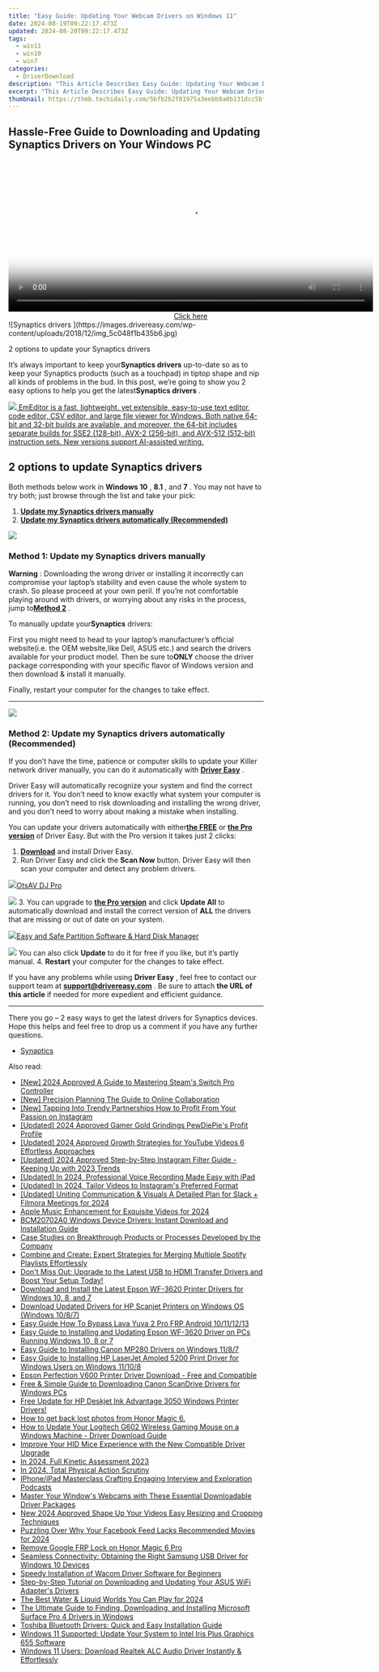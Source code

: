```yaml
---
title: "Easy Guide: Updating Your Webcam Drivers on Windows 11"
date: 2024-08-19T09:22:17.473Z
updated: 2024-08-20T09:22:17.473Z
tags:
  - win11
  - win10
  - win7
categories:
  - DriverDownload
description: "This Article Describes Easy Guide: Updating Your Webcam Drivers on Windows 11"
excerpt: "This Article Describes Easy Guide: Updating Your Webcam Drivers on Windows 11"
thumbnail: https://thmb.techidaily.com/5bfb2b2f01975a3eebb8a0b131dcc5bf0873594ba112a1d8a6d8b08b27b2cbba.jpg
---
```


## Hassle-Free Guide to Downloading and Updating Synaptics Drivers on Your Windows PC

<!-- affiliate ads begin -->
<span id="1993652">
					<video width="720" height="300" style="cursor:pointer"
           poster="//a.impactradius-go.com/display-clicktoplayimage/1993652.jpeg"
           onclick="if(!this.playClicked){this.play();this.setAttribute('controls',true);this.playClicked=true;}">
	   <source src="//a.impactradius-go.com/display-ad/22993-1993652">
	   <img src="//a.impactradius-go.com/display-clicktoplayimage/1993652.jpeg" style="border: none; height: 100%; width: 100%; object-fit: contain">
	</video>
	<div style="width:720px;text-align:center"><a href="javascript:window.open(decodeURIComponent('https%3A%2F%2Fhomestyler.sjv.io%2Fc%2F5597632%2F1993652%2F22993'), '_blank');void(0);">Click here</a></div>
</span>
<img height="0" width="0" src="https://imp.pxf.io/i/5597632/1993652/22993" style="position:absolute;visibility:hidden;" border="0" />
<!-- affiliate ads end -->
![Synaptics drivers ](https://images.drivereasy.com/wp-content/uploads/2018/12/img_5c048f1b435b6.jpg)

 2 options to update your Synaptics drivers

 It’s always important to keep your**Synaptics drivers** up-to-date so as to keep your Synaptics products (such as a touchpad) in tiptop shape and nip all kinds of problems in the bud. In this post, we’re going to show you 2 easy options to help you get the latest**Synaptics drivers** .

<!-- affiliate ads begin -->
<a href="https://shop.emeditor.com/order/checkout.php?PRODS=4610657&QTY=1&AFFILIATE=108875&CART=1"><img src="https://www.emeditor.com/wp-content/uploads/2024/06/emeditor_chat_ai.png" border="0">
EmEditor is a fast, lightweight, yet extensible, easy-to-use text editor, code editor, CSV editor, and large file viewer for Windows. Both native 64-bit and 32-bit builds are available, and moreover, the 64-bit includes separate builds for SSE2 (128-bit), AVX-2 (256-bit), and AVX-512 (512-bit) instruction sets. New versions support AI-assisted writing.</a>
<!-- affiliate ads end -->
## 2 options to update Synaptics drivers

 Both methods below work in **Windows 10** , **8.1** , and **7** . You may not have to try both; just browse through the list and take your pick:

1. [**Update my Synaptics drivers manually**](https://tools.techidaily.com/drivereasy/download/)
2. [**Update my Synaptics drivers automatically (Recommended)**](https://tools.techidaily.com/drivereasy/download/)

<!-- affiliate ads begin -->
<a href="https://shop.systoolsgroup.com/affiliate.php?ACCOUNT=SYSTOOBY&AFFILIATE=108875&PATH=https%3A%2F%2Fwww.systoolsgroup.com%3FAFFILIATE%3D108875%26RESOURCE%3D%2BSysTools%2BOutlook%2BRecovery"><img src="https://www.systoolsgroup.com/box/outlook-recovery.png" border="0"></a>
<!-- affiliate ads end -->
### **Method 1: Update my Synaptics drivers manually**

**Warning** : Downloading the wrong driver or installing it incorrectly can compromise your laptop’s stability and even cause the whole system to crash. So please proceed at your own peril. If you’re not comfortable playing around with drivers, or worrying about any risks in the process, jump to[**Method 2**](https://tools.techidaily.com/drivereasy/download/) .

 To manually update your**Synaptics** drivers:

 First you might need to head to your laptop’s manufacturer’s official website(i.e. the OEM website,like Dell, ASUS etc.) and search the drivers available for your product model. Then  be sure to**ONLY** choose the driver package corresponding with your specific flavor of Windows version and then download & install it manually.

 Finally, restart your computer for the changes to take effect.  

---

<!-- affiliate ads begin -->
<a href="https://secure.2checkout.com/order/checkout.php?PRODS=3851655&QTY=1&AFFILIATE=108875&CART=1"><img src="http://www.aiseesoft.com/avangate/30p/banner.jpg" border="0"></a>
<!-- affiliate ads end -->
### **Method 2: Update my Synaptics drivers automatically (Recommended)**

 If you don’t have the time, patience or computer skills to update your Killer network  driver manually, you can do it automatically with **[Driver Easy](https://tools.techidaily.com/drivereasy/download/)**  .

 Driver Easy will automatically recognize your system and find the correct drivers for it. You don’t need to know exactly what system your computer is running, you don’t need to risk downloading and installing the wrong driver, and you don’t need to worry about making a mistake when installing.

 You can update your drivers automatically with either[**the FREE**](https://tools.techidaily.com/drivereasy/download/) or **[the Pro version](https://tools.techidaily.com/drivereasy/download/)**  of Driver Easy. But with the Pro version it takes just 2 clicks:

1. [**Download**](https://tools.techidaily.com/drivereasy/download/)  and install Driver Easy.
2. Run Driver Easy and click the **Scan Now** button. Driver Easy will then scan your computer and detect any problem drivers.  
<!-- affiliate ads begin -->
<a href="https://otszone.ots7.com/order/checkout.php?PRODS=4713321&QTY=1&AFFILIATE=108875&CART=1"><img src="https://green.ots7.com/screenshots/OtsAV/OtsAVDJ1.90-300x188.jpg" border="0">OtsAV DJ Pro</a>
<!-- affiliate ads end -->
![](https://images.drivereasy.com/wp-content/uploads/2018/07/img_5b5aefd675a7c.jpg)
3. You can upgrade to **[the Pro version](https://tools.techidaily.com/drivereasy/download/)**  and click **Update All** to automatically download and install the correct version of **ALL**  the drivers that are missing or out of date on your system.  
<!-- affiliate ads begin -->
<a href="https://secure.2checkout.com/order/checkout.php?PRODS=22741618&QTY=1&AFFILIATE=108875&CART=1"><img src="https://www.diskpart.com/resource/images/index/dp-index-img-banner-people@2x.png" border="0">Easy and Safe Partition Software & Hard Disk Manager</a>
<!-- affiliate ads end -->
![](https://images.drivereasy.com/wp-content/uploads/2018/10/img_5bb5bf49744f0.jpg) You can also click **Update** to do it for free if you like, but it’s partly manual.
4. **Restart**   your computer for the changes to take effect.

 If you have any problems while using **Driver Easy** , feel free to contact our support team at **<support@drivereasy.com>** . Be sure to attach **the URL of this article** if needed for more expedient and efficient guidance.

---

 There you go – 2 easy ways to get the latest drivers for Synaptics devices. Hope this helps and feel free to drop us a comment if you have any further questions.

* [Synaptics](https://tools.techidaily.com/drivereasy/download/)

<ins class="adsbygoogle"
     style="display:block"
     data-ad-format="autorelaxed"
     data-ad-client="ca-pub-7571918770474297"
     data-ad-slot="1223367746"></ins>



<ins class="adsbygoogle"
     style="display:block"
     data-ad-client="ca-pub-7571918770474297"
     data-ad-slot="8358498916"
     data-ad-format="auto"
     data-full-width-responsive="true"></ins>

<span class="atpl-alsoreadstyle">Also read:</span>
<div><ul>
<li><a href="https://screen-video-capture.techidaily.com/new-2024-approved-a-guide-to-mastering-steams-switch-pro-controller/"><u>[New] 2024 Approved  A Guide to Mastering Steam's Switch Pro Controller</u></a></li>
<li><a href="https://video-screen-grab.techidaily.com/new-precision-planning-the-guide-to-online-collaboration/"><u>[New] Precision Planning  The Guide to Online Collaboration</u></a></li>
<li><a href="https://instagram-videos.techidaily.com/new-tapping-into-trendy-partnerships-how-to-profit-from-your-passion-on-instagram/"><u>[New] Tapping Into Trendy Partnerships  How to Profit From Your Passion on Instagram</u></a></li>
<li><a href="https://fox-helps.techidaily.com/updated-2024-approved-gamer-gold-grindings-pewdiepies-profit-profile/"><u>[Updated] 2024 Approved  Gamer Gold Grindings  PewDiePie's Profit Profile</u></a></li>
<li><a href="https://eaxpv-info.techidaily.com/updated-2024-approved-growth-strategies-for-youtube-videos-6-effortless-approaches/"><u>[Updated] 2024 Approved  Growth Strategies for YouTube Videos  6 Effortless Approaches</u></a></li>
<li><a href="https://instagram-videos.techidaily.com/updated-2024-approved-step-by-step-instagram-filter-guide-keeping-up-with-2023-trends/"><u>[Updated] 2024 Approved  Step-by-Step Instagram Filter Guide - Keeping Up with 2023 Trends</u></a></li>
<li><a href="https://on-screen-recording.techidaily.com/updated-in-2024-professional-voice-recording-made-easy-with-ipad/"><u>[Updated] In 2024, Professional Voice Recording Made Easy with iPad</u></a></li>
<li><a href="https://instagram-videos.techidaily.com/updated-in-2024-tailor-videos-to-instagrams-preferred-format/"><u>[Updated] In 2024, Tailor Videos to Instagram's Preferred Format</u></a></li>
<li><a href="https://screen-mirroring-recording.techidaily.com/updated-uniting-communication-and-visuals-a-detailed-plan-for-slack-plus-filmora-meetings-for-2024/"><u>[Updated] Uniting Communication & Visuals  A Detailed Plan for Slack + Filmora Meetings for 2024</u></a></li>
<li><a href="https://extra-lessons.techidaily.com/apple-music-enhancement-for-exquisite-videos-for-2024/"><u>Apple Music Enhancement for Exquisite Videos for 2024</u></a></li>
<li><a href="https://win-dash.techidaily.com/bcm20702a0-windows-device-drivers-instant-download-and-installation-guide/"><u>BCM20702A0 Windows Device Drivers: Instant Download and Installation Guide</u></a></li>
<li><a href="https://win-dash.techidaily.com/case-studies-on-breakthrough-products-or-processes-developed-by-the-company/"><u>Case Studies on Breakthrough Products or Processes Developed by the Company</u></a></li>
<li><a href="https://techtrends.techidaily.com/combine-and-create-expert-strategies-for-merging-multiple-spotify-playlists-effortlessly/"><u>Combine and Create: Expert Strategies for Merging Multiple Spotify Playlists Effortlessly</u></a></li>
<li><a href="https://win-dash.techidaily.com/dont-miss-out-upgrade-to-the-latest-usb-to-hdmi-transfer-drivers-and-boost-your-setup-today/"><u>Don't Miss Out: Upgrade to the Latest USB to HDMI Transfer Drivers and Boost Your Setup Today!</u></a></li>
<li><a href="https://win-dash.techidaily.com/download-and-install-the-latest-epson-wf-3620-printer-drivers-for-windows-10-8-and-7/"><u>Download and Install the Latest Epson WF-3620 Printer Drivers for Windows 10, 8, and 7</u></a></li>
<li><a href="https://win-dash.techidaily.com/download-updated-drivers-for-hp-scanjet-printers-on-windows-os-windows-1087/"><u>Download Updated Drivers for HP Scanjet Printers on Windows OS (Windows 10/8/7)</u></a></li>
<li><a href="https://android-frp.techidaily.com/easy-guide-how-to-bypass-lava-yuva-2-pro-frp-android-10111213-by-drfone-android/"><u>Easy Guide How To Bypass Lava Yuva 2 Pro FRP Android 10/11/12/13</u></a></li>
<li><a href="https://win-dash.techidaily.com/easy-guide-to-installing-and-updating-epson-wf-3620-driver-on-pcs-running-windows-10-8-or-7/"><u>Easy Guide to Installing and Updating Epson WF-3620 Driver on PCs Running Windows 10, 8 or 7</u></a></li>
<li><a href="https://win-dash.techidaily.com/easy-guide-to-installing-canon-mp280-drivers-on-windows-1187/"><u>Easy Guide to Installing Canon MP280 Drivers on Windows 11/8/7</u></a></li>
<li><a href="https://win-dash.techidaily.com/easy-guide-to-installing-hp-laserjet-amoled-5200-print-driver-for-windows-users-on-windows-11108/"><u>Easy Guide to Installing HP LaserJet Amoled 5200 Print Driver for Windows Users on Windows 11/10/8</u></a></li>
<li><a href="https://win-dash.techidaily.com/epson-perfection-v600-printer-driver-download-free-and-compatible/"><u>Epson Perfection V600 Printer Driver Download - Free and Compatible</u></a></li>
<li><a href="https://win-dash.techidaily.com/free-and-simple-guide-to-downloading-canon-scandrive-drivers-for-windows-pcs/"><u>Free & Simple Guide to Downloading Canon ScanDrive Drivers for Windows PCs</u></a></li>
<li><a href="https://win-dash.techidaily.com/1722963832047-free-update-for-hp-deskjet-ink-advantage-3050-windows-printer-drivers/"><u>Free Update for HP Deskjet Ink Advantage 3050 Windows Printer Drivers!</u></a></li>
<li><a href="https://blog-min.techidaily.com/how-to-get-back-lost-photos-from-honor-magic-6-by-fonelab-android-recover-photos/"><u>How to get back lost photos from Honor Magic 6.</u></a></li>
<li><a href="https://win-dash.techidaily.com/how-to-update-your-logitech-g602-wireless-gaming-mouse-on-a-windows-machine-driver-download-guide/"><u>How to Update Your Logitech G602 Wireless Gaming Mouse on a Windows Machine - Driver Download Guide</u></a></li>
<li><a href="https://win-dash.techidaily.com/improve-your-hid-mice-experience-with-the-new-compatible-driver-upgrade/"><u>Improve Your HID Mice Experience with the New Compatible Driver Upgrade</u></a></li>
<li><a href="https://some-techniques.techidaily.com/in-2024-full-kinetic-assessment-2023/"><u>In 2024, Full Kinetic Assessment 2023</u></a></li>
<li><a href="https://some-approaches.techidaily.com/in-2024-total-physical-action-scrutiny/"><u>In 2024, Total Physical Action Scrutiny</u></a></li>
<li><a href="https://extra-lessons.techidaily.com/iphoneipad-masterclass-crafting-engaging-interview-and-exploration-podcasts/"><u>IPhone/iPad Masterclass  Crafting Engaging Interview and Exploration Podcasts</u></a></li>
<li><a href="https://win-dash.techidaily.com/master-your-windows-webcams-with-these-essential-downloadable-driver-packages/"><u>Master Your Window's Webcams with These Essential Downloadable Driver Packages</u></a></li>
<li><a href="https://ai-video-tools.techidaily.com/new-2024-approved-shape-up-your-videos-easy-resizing-and-cropping-techniques/"><u>New 2024 Approved Shape Up Your Videos Easy Resizing and Cropping Techniques</u></a></li>
<li><a href="https://facebook-clips.techidaily.com/puzzling-over-why-your-facebook-feed-lacks-recommended-movies-for-2024/"><u>Puzzling Over Why Your Facebook Feed Lacks Recommended Movies for 2024</u></a></li>
<li><a href="https://review-topics.techidaily.com/remove-google-frp-lock-on-honor-magic-6-pro-by-drfone-android-unlock-remove-google-frp/"><u>Remove Google FRP Lock on Honor Magic 6 Pro</u></a></li>
<li><a href="https://win-dash.techidaily.com/seamless-connectivity-obtaining-the-right-samsung-usb-driver-for-windows-10-devices/"><u>Seamless Connectivity: Obtaining the Right Samsung USB Driver for Windows 10 Devices</u></a></li>
<li><a href="https://win-dash.techidaily.com/speedy-installation-of-wacom-driver-software-for-beginners/"><u>Speedy Installation of Wacom Driver Software for Beginners</u></a></li>
<li><a href="https://win-dash.techidaily.com/step-by-step-tutorial-on-downloading-and-updating-your-asus-wifi-adapters-drivers/"><u>Step-by-Step Tutorial on Downloading and Updating Your ASUS WiFi Adapter's Drivers</u></a></li>
<li><a href="https://screen-video-capture.techidaily.com/the-best-water-and-liquid-worlds-you-can-play-for-2024/"><u>The Best Water & Liquid Worlds You Can Play for 2024</u></a></li>
<li><a href="https://win-dash.techidaily.com/the-ultimate-guide-to-finding-downloading-and-installing-microsoft-surface-pro-4-drivers-in-windows/"><u>The Ultimate Guide to Finding, Downloading, and Installing Microsoft Surface Pro 4 Drivers in Windows</u></a></li>
<li><a href="https://win-dash.techidaily.com/toshiba-bluetooth-drivers-quick-and-easy-installation-guide/"><u>Toshiba Bluetooth Drivers: Quick and Easy Installation Guide</u></a></li>
<li><a href="https://win-dash.techidaily.com/windows-11-supported-update-your-system-to-intel-iris-plus-graphics-655-software/"><u>Windows 11 Supported: Update Your System to Intel Iris Plus Graphics 655 Software</u></a></li>
<li><a href="https://win-dash.techidaily.com/1722972162660-windows-11-users-download-realtek-alc-audio-driver-instantly-and-effortlessly/"><u>Windows 11 Users: Download Realtek ALC Audio Driver Instantly & Effortlessly</u></a></li>
</ul></div>
